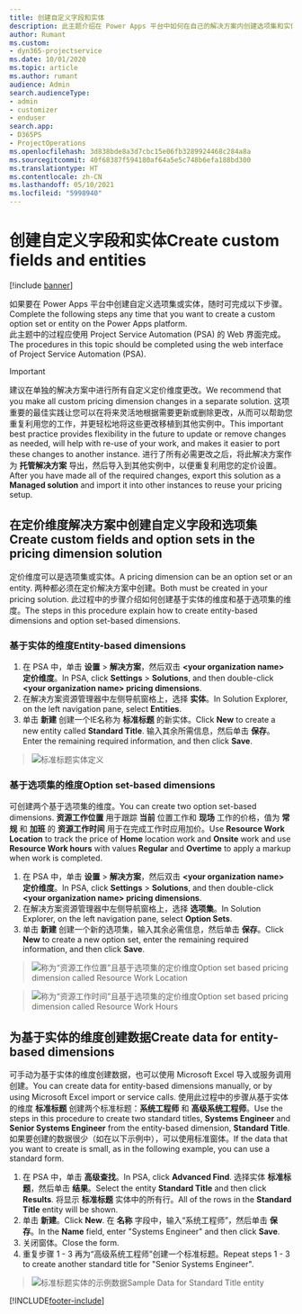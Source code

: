 ```yaml
---
title: 创建自定义字段和实体
description: 此主题介绍在 Power Apps 平台中如何在自己的解决方案内创建选项集和实体。
author: Rumant
ms.custom:
- dyn365-projectservice
ms.date: 10/01/2020
ms.topic: article
ms.author: rumant
audience: Admin
search.audienceType:
- admin
- customizer
- enduser
search.app:
- D365PS
- ProjectOperations
ms.openlocfilehash: 3d838bde8a3d7cbc15e06fb3289924468c284a8a
ms.sourcegitcommit: 40f68387f594180af64a5e5c748b6efa188bd300
ms.translationtype: HT
ms.contentlocale: zh-CN
ms.lasthandoff: 05/10/2021
ms.locfileid: "5998940"
---
```

# <a name="create-custom-fields-and-entities"></a><span data-ttu-id="0e042-103">创建自定义字段和实体</span><span class="sxs-lookup"><span data-stu-id="0e042-103">Create custom fields and entities</span></span> 

[!include [banner](../includes/psa-now-project-operations.md)]

<span data-ttu-id="0e042-104">如果要在 Power Apps 平台中创建自定义选项集或实体，随时可完成以下步骤。</span><span class="sxs-lookup"><span data-stu-id="0e042-104">Complete the following steps any time that you want to create a custom option set or entity on the Power Apps platform.</span></span>  
<span data-ttu-id="0e042-105">此主题中的过程应使用 Project Service Automation (PSA) 的 Web 界面完成。</span><span class="sxs-lookup"><span data-stu-id="0e042-105">The procedures in this topic should be completed using the web interface of Project Service Automation (PSA).</span></span>

> [!IMPORTANT]
> <span data-ttu-id="0e042-106">建议在单独的解决方案中进行所有自定义定价维度更改。</span><span class="sxs-lookup"><span data-stu-id="0e042-106">We recommend that you make all custom pricing dimension changes in a separate solution.</span></span> <span data-ttu-id="0e042-107">这项重要的最佳实践让您可以在将来灵活地根据需要更新或删除更改，从而可以帮助您重复利用您的工作，并更轻松地将这些更改移植到其他实例中。</span><span class="sxs-lookup"><span data-stu-id="0e042-107">This important best practice provides flexibility in the future to update or remove changes as needed, will help with re-use of your work, and makes it easier to port these changes to another instance.</span></span> <span data-ttu-id="0e042-108">进行了所有必需更改之后，将此解决方案作为 **托管解决方案** 导出，然后导入到其他实例中，以便重复利用您的定价设置。</span><span class="sxs-lookup"><span data-stu-id="0e042-108">After you have made all of the required changes, export this solution as a **Managed solution** and import it into other instances to reuse your pricing setup.</span></span>

  
## <a name="create-custom-fields-and-option-sets-in-the-pricing-dimension-solution"></a><span data-ttu-id="0e042-109">在定价维度解决方案中创建自定义字段和选项集</span><span class="sxs-lookup"><span data-stu-id="0e042-109">Create custom fields and option sets in the pricing dimension solution</span></span>

<span data-ttu-id="0e042-110">定价维度可以是选项集或实体。</span><span class="sxs-lookup"><span data-stu-id="0e042-110">A pricing dimension can be an option set or an entity.</span></span> <span data-ttu-id="0e042-111">两种都必须在定价解决方案中创建。</span><span class="sxs-lookup"><span data-stu-id="0e042-111">Both must be created in your pricing solution.</span></span> <span data-ttu-id="0e042-112">此过程中的步骤介绍如何创建基于实体的维度和基于选项集的维度。</span><span class="sxs-lookup"><span data-stu-id="0e042-112">The steps in this procedure explain how to create entity-based dimensions and option set-based dimensions.</span></span>

### <a name="entity-based-dimensions"></a><span data-ttu-id="0e042-113">基于实体的维度</span><span class="sxs-lookup"><span data-stu-id="0e042-113">Entity-based dimensions</span></span>

1. <span data-ttu-id="0e042-114">在 PSA 中，单击 **设置** > **解决方案**，然后双击 **\<your organization name> 定价维度**。</span><span class="sxs-lookup"><span data-stu-id="0e042-114">In PSA, click **Settings** > **Solutions**, and then double-click **\<your organization name> pricing dimensions**.</span></span>
2. <span data-ttu-id="0e042-115">在解决方案资源管理器中左侧导航窗格上，选择 **实体**。</span><span class="sxs-lookup"><span data-stu-id="0e042-115">In Solution Explorer, on the left navigation pane, select **Entities**.</span></span>
3. <span data-ttu-id="0e042-116">单击 **新建** 创建一个IE名称为 **标准标题** 的新实体。</span><span class="sxs-lookup"><span data-stu-id="0e042-116">Click **New** to create a new entity called **Standard Title**.</span></span> <span data-ttu-id="0e042-117">输入其余所需信息，然后单击 **保存**。</span><span class="sxs-lookup"><span data-stu-id="0e042-117">Enter the remaining required information, and then click **Save**.</span></span>

> ![标准标题实体定义](media/Standard-Title-entity-definition.png)


### <a name="option-set-based-dimensions"></a><span data-ttu-id="0e042-119">基于选项集的维度</span><span class="sxs-lookup"><span data-stu-id="0e042-119">Option set-based dimensions</span></span> 
<span data-ttu-id="0e042-120">可创建两个基于选项集的维度。</span><span class="sxs-lookup"><span data-stu-id="0e042-120">You can create two option set-based dimensions.</span></span> <span data-ttu-id="0e042-121">**资源工作位置** 用于跟踪 **当前** 位置工作和 **现场** 工作的价格，值为 **常规** 和 **加班** 的 **资源工作时间** 用于在完成工作时应用加价。</span><span class="sxs-lookup"><span data-stu-id="0e042-121">Use **Resource Work Location** to track the price of **Home** location work and **Onsite** work and use **Resource Work hours** with values **Regular** and **Overtime** to apply a markup when work is completed.</span></span>


1. <span data-ttu-id="0e042-122">在 PSA 中，单击 **设置** > **解决方案**，然后双击 **\<your organization name> 定价维度**。</span><span class="sxs-lookup"><span data-stu-id="0e042-122">In PSA, click **Settings** > **Solutions**, and then double-click  **\<your organization name> pricing dimensions**.</span></span> 
2. <span data-ttu-id="0e042-123">在解决方案资源管理器中左侧导航窗格上，选择 **选项集**。</span><span class="sxs-lookup"><span data-stu-id="0e042-123">In Solution Explorer, on the left navigation pane, select  **Option Sets**.</span></span> 
3. <span data-ttu-id="0e042-124">单击 **新建** 创建一个新的选项集，输入其余必需信息，然后单击 **保存**。</span><span class="sxs-lookup"><span data-stu-id="0e042-124">Click **New** to create a new option set, enter the remaining required information, and then click **Save**.</span></span>

> ![<span data-ttu-id="0e042-125">称为“资源工作位置”且基于选项集的定价维度</span><span class="sxs-lookup"><span data-stu-id="0e042-125">Option set based pricing dimension called Resource Work Location</span></span> ](media/Option-set-PD-called-Resource-Work-Location.png)

> ![<span data-ttu-id="0e042-126">称为“资源工作时间”且基于选项集的定价维度</span><span class="sxs-lookup"><span data-stu-id="0e042-126">Option set based pricing dimension called Resource Work Hours</span></span> ](media/Option-set-PD-called-Resource-Work-Hours.PNG)


## <a name="create-data-for-entity-based-dimensions"></a><span data-ttu-id="0e042-127">为基于实体的维度创建数据</span><span class="sxs-lookup"><span data-stu-id="0e042-127">Create data for entity-based dimensions</span></span>

<span data-ttu-id="0e042-128">可手动为基于实体的维度创建数据，也可以使用 Microsoft Excel 导入或服务调用创建。</span><span class="sxs-lookup"><span data-stu-id="0e042-128">You can create data for entity-based dimensions manually, or by using Microsoft Excel import or service calls.</span></span> <span data-ttu-id="0e042-129">使用此过程中的步骤从基于实体的维度 **标准标题** 创建两个标准标题：**系统工程师** 和 **高级系统工程师**。</span><span class="sxs-lookup"><span data-stu-id="0e042-129">Use the steps in this procedure to create two standard titles, **Systems Engineer** and **Senior Systems Engineer** from the entity-based dimension, **Standard Title**.</span></span> <span data-ttu-id="0e042-130">如果要创建的数据很少（如在以下示例中），可以使用标准窗体。</span><span class="sxs-lookup"><span data-stu-id="0e042-130">If the data that you want to create is small, as in the following example, you can use a standard form.</span></span>

1. <span data-ttu-id="0e042-131">在 PSA 中，单击 **高级查找**。</span><span class="sxs-lookup"><span data-stu-id="0e042-131">In PSA, click **Advanced Find**.</span></span> <span data-ttu-id="0e042-132">选择实体 **标准标题**，然后单击 **结果**。</span><span class="sxs-lookup"><span data-stu-id="0e042-132">Select the entity **Standard Title** and then click **Results**.</span></span> <span data-ttu-id="0e042-133">将显示 **标准标题** 实体中的所有行。</span><span class="sxs-lookup"><span data-stu-id="0e042-133">All of the rows in the **Standard Title** entity will be shown.</span></span>
2. <span data-ttu-id="0e042-134">单击 **新建**。</span><span class="sxs-lookup"><span data-stu-id="0e042-134">Click **New**.</span></span> <span data-ttu-id="0e042-135">在 **名称** 字段中，输入“系统工程师”，然后单击 **保存**。</span><span class="sxs-lookup"><span data-stu-id="0e042-135">In the **Name** field, enter "Systems Engineer" and then click **Save**.</span></span>
3. <span data-ttu-id="0e042-136">关闭窗体。</span><span class="sxs-lookup"><span data-stu-id="0e042-136">Close the form.</span></span> 
4. <span data-ttu-id="0e042-137">重复步骤 1 - 3 再为“高级系统工程师”创建一个标准标题。</span><span class="sxs-lookup"><span data-stu-id="0e042-137">Repeat steps 1 - 3 to create another standard title for "Senior Systems Engineer".</span></span>

> ![<span data-ttu-id="0e042-138">标准标题实体的示例数据</span><span class="sxs-lookup"><span data-stu-id="0e042-138">Sample Data for Standard Title entity</span></span> ](media/ST-data.png)




[!INCLUDE[footer-include](../includes/footer-banner.md)]